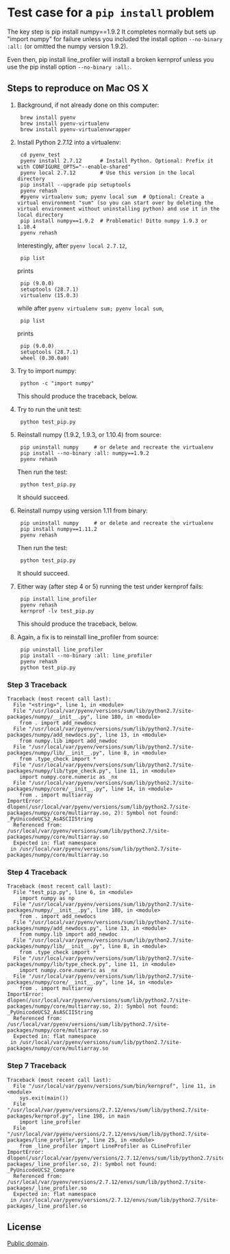 # Test case for a `pip install` problem

The key step is
    pip install numpy==1.9.2
It completes normally but sets up "import numpy" for failure unless you included the install option `--no-binary :all:` (or omitted the numpy version 1.9.2).

Even then, 
    pip install line_profiler
will install a broken kernprof unless you use the pip install option `--no-binary :all:`.


## Steps to reproduce on Mac OS X

1. Background, if not already done on this computer:

        brew install pyenv
        brew install pyenv-virtualenv
        brew install pyenv-virtualenvwrapper

2. Install Python 2.7.12 into a virtualenv:

        cd pyenv_test
        pyenv install 2.7.12      # Install Python. Optional: Prefix it with CONFIGURE_OPTS="--enable-shared"
        pyenv local 2.7.12        # Use this version in the local directory
        pip install --upgrade pip setuptools
        pyenv rehash
        #pyenv virtualenv sum; pyenv local sum  # Optional: Create a virtual environment "sum" (so you can start over by deleting the virtual environment without uninstalling python) and use it in the local directory
        pip install numpy==1.9.2  # Problematic! Ditto numpy 1.9.3 or 1.10.4
        pyenv rehash

    Interestingly, after `pyenv local 2.7.12`,

        pip list

    prints

        pip (9.0.0)
        setuptools (28.7.1)
        virtualenv (15.0.3)

    while after `pyenv virtualenv sum; pyenv local sum`,

        pip list

    prints

        pip (9.0.0)
        setuptools (28.7.1)
        wheel (0.30.0a0)

3. Try to import numpy:

        python -c "import numpy"

    This should produce the traceback, below.

4. Try to run the unit test:

        python test_pip.py

5. Reinstall numpy (1.9.2, 1.9.3, or 1.10.4) from source:

        pip uninstall numpy     # or delete and recreate the virtualenv
        pip install --no-binary :all: numpy==1.9.2
        pyenv rehash

    Then run the test:

        python test_pip.py

    It should succeed.

6. Reinstall numpy using version 1.11 from binary:

        pip uninstall numpy     # or delete and recreate the virtualenv
        pip install numpy==1.11.2
        pyenv rehash

    Then run the test:

        python test_pip.py

    It should succeed.

7. Either way (after step 4 or 5) running the test under kernprof fails:

        pip install line_profiler
        pyenv rehash
        kernprof -lv test_pip.py

    This should produce the traceback, below.

8. Again, a fix is to reinstall line_profiler from source:

        pip uninstall line_profiler
        pip install --no-binary :all: line_profiler
        pyenv rehash
        python test_pip.py


### Step 3 Traceback

```
Traceback (most recent call last):
  File "<string>", line 1, in <module>
  File "/usr/local/var/pyenv/versions/sum/lib/python2.7/site-packages/numpy/__init__.py", line 180, in <module>
    from . import add_newdocs
  File "/usr/local/var/pyenv/versions/sum/lib/python2.7/site-packages/numpy/add_newdocs.py", line 13, in <module>
    from numpy.lib import add_newdoc
  File "/usr/local/var/pyenv/versions/sum/lib/python2.7/site-packages/numpy/lib/__init__.py", line 8, in <module>
    from .type_check import *
  File "/usr/local/var/pyenv/versions/sum/lib/python2.7/site-packages/numpy/lib/type_check.py", line 11, in <module>
    import numpy.core.numeric as _nx
  File "/usr/local/var/pyenv/versions/sum/lib/python2.7/site-packages/numpy/core/__init__.py", line 14, in <module>
    from . import multiarray
ImportError: dlopen(/usr/local/var/pyenv/versions/sum/lib/python2.7/site-packages/numpy/core/multiarray.so, 2): Symbol not found: _PyUnicodeUCS2_AsASCIIString
  Referenced from: /usr/local/var/pyenv/versions/sum/lib/python2.7/site-packages/numpy/core/multiarray.so
  Expected in: flat namespace
 in /usr/local/var/pyenv/versions/sum/lib/python2.7/site-packages/numpy/core/multiarray.so
```

### Step 4 Traceback

```
Traceback (most recent call last):
  File "test_pip.py", line 6, in <module>
    import numpy as np
  File "/usr/local/var/pyenv/versions/sum/lib/python2.7/site-packages/numpy/__init__.py", line 180, in <module>
    from . import add_newdocs
  File "/usr/local/var/pyenv/versions/sum/lib/python2.7/site-packages/numpy/add_newdocs.py", line 13, in <module>
    from numpy.lib import add_newdoc
  File "/usr/local/var/pyenv/versions/sum/lib/python2.7/site-packages/numpy/lib/__init__.py", line 8, in <module>
    from .type_check import *
  File "/usr/local/var/pyenv/versions/sum/lib/python2.7/site-packages/numpy/lib/type_check.py", line 11, in <module>
    import numpy.core.numeric as _nx
  File "/usr/local/var/pyenv/versions/sum/lib/python2.7/site-packages/numpy/core/__init__.py", line 14, in <module>
    from . import multiarray
ImportError: dlopen(/usr/local/var/pyenv/versions/sum/lib/python2.7/site-packages/numpy/core/multiarray.so, 2): Symbol not found: _PyUnicodeUCS2_AsASCIIString
  Referenced from: /usr/local/var/pyenv/versions/sum/lib/python2.7/site-packages/numpy/core/multiarray.so
  Expected in: flat namespace
 in /usr/local/var/pyenv/versions/sum/lib/python2.7/site-packages/numpy/core/multiarray.so
```

### Step 7 Traceback

```
Traceback (most recent call last):
  File "/usr/local/var/pyenv/versions/sum/bin/kernprof", line 11, in <module>
    sys.exit(main())
  File "/usr/local/var/pyenv/versions/2.7.12/envs/sum/lib/python2.7/site-packages/kernprof.py", line 198, in main
    import line_profiler
  File "/usr/local/var/pyenv/versions/2.7.12/envs/sum/lib/python2.7/site-packages/line_profiler.py", line 25, in <module>
    from _line_profiler import LineProfiler as CLineProfiler
ImportError: dlopen(/usr/local/var/pyenv/versions/2.7.12/envs/sum/lib/python2.7/site-packages/_line_profiler.so, 2): Symbol not found: _PyUnicodeUCS2_Compare
  Referenced from: /usr/local/var/pyenv/versions/2.7.12/envs/sum/lib/python2.7/site-packages/_line_profiler.so
  Expected in: flat namespace
 in /usr/local/var/pyenv/versions/2.7.12/envs/sum/lib/python2.7/site-packages/_line_profiler.so
```

## License

[Public domain](https://github.com/1fish2/pyenv_test/blob/master/LICENSE.md).
